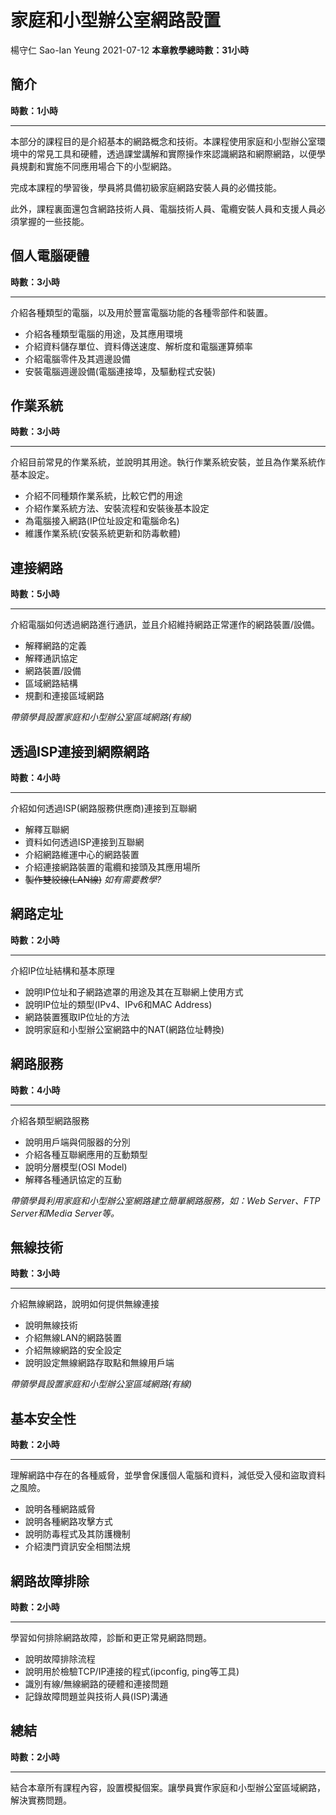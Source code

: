 # 家庭和小型辦公室網路設置
楊守仁 Sao-Ian Yeung
2021-07-12
**本章教學總時數：31小時**

## 簡介
**時數：1小時**
****
本部分的課程目的是介紹基本的網路概念和技術。本課程使用家庭和小型辦公室環境中的常見工具和硬體，透過課堂講解和實際操作來認識網路和網際網路，以便學員規劃和實施不同應用場合下的小型網路。

完成本課程的學習後，學員將具備初級家庭網路安裝人員的必備技能。

此外，課程裏面還包含網路技術人員、電腦技術人員、電纜安裝人員和支援人員必須掌握的一些技能。

## 個人電腦硬體
**時數：3小時**
****
介紹各種類型的電腦，以及用於豐富電腦功能的各種零部件和裝置。

* 介紹各種類型電腦的用途，及其應用環境
* 介紹資料儲存單位、資料傳送速度、解析度和電腦運算頻率
* 介紹電腦零件及其週邊設備
* 安裝電腦週邊設備(電腦連接埠，及驅動程式安裝)

## 作業系統
**時數：3小時**
****
介紹目前常見的作業系統，並說明其用途。執行作業系統安裝，並且為作業系統作基本設定。

* 介紹不同種類作業系統，比較它們的用途
* 介紹作業系統方法、安裝流程和安裝後基本設定
* 為電腦接入網路(IP位址設定和電腦命名)
* 維護作業系統(安裝系統更新和防毒軟體)

## 連接網路
**時數：5小時**
****
介紹電腦如何透過網路進行通訊，並且介紹維持網路正常運作的網路裝置/設備。

* 解釋網路的定義
* 解釋通訊協定
* 網路裝置/設備
* 區域網路結構
* 規劃和連接區域網路 

*帶領學員設置家庭和小型辦公室區域網路(有線)*

## 透過ISP連接到網際網路
**時數：4小時**
****
介紹如何透過ISP(網路服務供應商)連接到互聯網

* 解釋互聯網
* 資料如何透過ISP連接到互聯網
* 介紹網路維運中心的網路裝置
* 介紹連接網路裝置的電纜和接頭及其應用場所
* ~~製作雙絞線(LAN線)~~ *如有需要教學?*

## 網路定址
**時數：2小時**
****
介紹IP位址結構和基本原理

* 說明IP位址和子網路遮罩的用途及其在互聯網上使用方式
* 說明IP位址的類型(IPv4、IPv6和MAC Address)
* 網路裝置獲取IP位址的方法
* 說明家庭和小型辦公室網路中的NAT(網路位址轉換)

## 網路服務
**時數：4小時**
****
介紹各類型網路服務

* 說明用戶端與伺服器的分別
* 介紹各種互聯網應用的互動類型
* 說明分層模型(OSI Model)
* 解釋各種通訊協定的互動

*帶領學員利用家庭和小型辦公室網路建立簡單網路服務，如：Web Server、FTP Server和Media Server等。*

## 無線技術
**時數：3小時**
****
介紹無線網路，說明如何提供無線連接

* 說明無線技術
* 介紹無線LAN的網路裝置
* 介紹無線網路的安全設定
* 說明設定無線網路存取點和無線用戶端

*帶領學員設置家庭和小型辦公室區域網路(有線)*

## 基本安全性
**時數：2小時**
****
理解網路中存在的各種威脅，並學會保護個人電腦和資料，減低受入侵和盜取資料之風險。

* 說明各種網路威脅
* 說明各種網路攻擊方式
* 說明防毒程式及其防護機制
* 介紹澳門資訊安全相關法規

## 網路故障排除
**時數：2小時**
****
學習如何排除網路故障，診斷和更正常見網路問題。

* 說明故障排除流程
* 說明用於檢驗TCP/IP連接的程式(ipconfig, ping等工具)
* 識別有線/無線網路的硬體和連接問題
* 記錄故障問題並與技術人員(ISP)溝通

## 總結
**時數：2小時**
****
結合本章所有課程內容，設置模擬個案。讓學員實作家庭和小型辦公室區域網路，解決實務問題。
